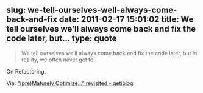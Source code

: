 slug: we-tell-ourselves-well-always-come-back-and-fix
date: 2011-02-17 15:01:02
title: We tell ourselves we’ll always come back and fix the code later, but...
type: quote
---

> We tell ourselves we’ll always come back and fix the code later, but in reality, we often never get to.

On Refactoring.

 Via: [“(pre)Maturely Optimize…” revisited - getiblog](http://blog.getify.com/2011/02/pre-maturely-optimize-revisited/)
